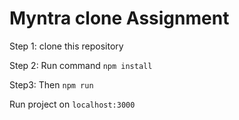 # Myntra clone Assignment

Step 1: clone this repository

Step 2: Run command `npm install`

Step3:  Then `npm run`

Run project on `localhost:3000`



